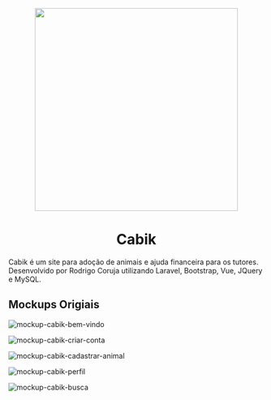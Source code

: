 <p align="center"><img src="https://user-images.githubusercontent.com/37222917/175830787-0ab1cdd4-57db-495a-aa60-42e68c5c0406.png" width="400"></p>
<h1 align="center">Cabik</h1>

Cabik é um site para adoção de animais e ajuda financeira para os tutores. Desenvolvido por Rodrigo Coruja utilizando Laravel, Bootstrap, Vue, JQuery e MySQL.

## Mockups Origiais

![mockup-cabik-bem-vindo](https://user-images.githubusercontent.com/37222917/175831181-c32e6371-4af1-43ce-902c-ec7e8dd7d238.png)

![mockup-cabik-criar-conta](https://user-images.githubusercontent.com/37222917/175831190-8f5d6e80-34f5-4357-a7f3-18402baad2dd.png)

![mockup-cabik-cadastrar-animal](https://user-images.githubusercontent.com/37222917/175831196-a2745272-788c-427d-81a6-fa6905a0ef01.png)

![mockup-cabik-perfil](https://user-images.githubusercontent.com/37222917/175831217-f3816db1-549c-4ed9-9db8-b27f8cd0b3b5.png)

![mockup-cabik-busca](https://user-images.githubusercontent.com/37222917/175831224-59825c5c-aeba-4818-b258-2afff45ebb04.png)
